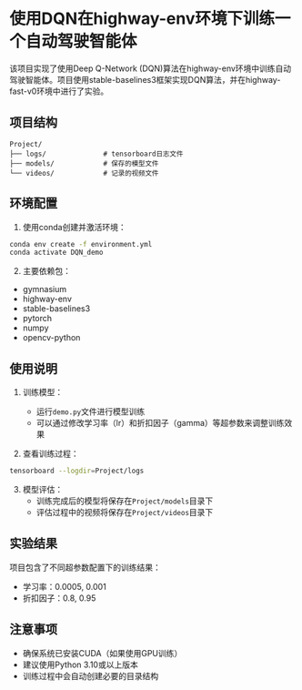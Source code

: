 # 使用DQN在highway-env环境下训练一个自动驾驶智能体

该项目实现了使用Deep Q-Network (DQN)算法在highway-env环境中训练自动驾驶智能体。项目使用stable-baselines3框架实现DQN算法，并在highway-fast-v0环境中进行了实验。

## 项目结构

```
Project/
├── logs/              # tensorboard日志文件
├── models/            # 保存的模型文件
└── videos/            # 记录的视频文件
```

## 环境配置

1. 使用conda创建并激活环境：
```bash
conda env create -f environment.yml
conda activate DQN_demo
```

2. 主要依赖包：
- gymnasium
- highway-env
- stable-baselines3
- pytorch
- numpy
- opencv-python

## 使用说明

1. 训练模型：
   - 运行`demo.py`文件进行模型训练
   - 可以通过修改学习率（lr）和折扣因子（gamma）等超参数来调整训练效果

2. 查看训练过程：
```bash
tensorboard --logdir=Project/logs
```

3. 模型评估：
   - 训练完成后的模型将保存在`Project/models`目录下
   - 评估过程中的视频将保存在`Project/videos`目录下

## 实验结果

项目包含了不同超参数配置下的训练结果：
- 学习率：0.0005, 0.001
- 折扣因子：0.8, 0.95

## 注意事项

- 确保系统已安装CUDA（如果使用GPU训练）
- 建议使用Python 3.10或以上版本
- 训练过程中会自动创建必要的目录结构
